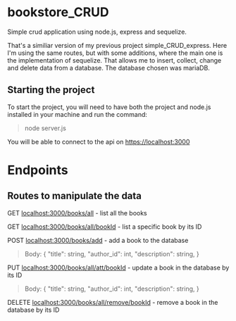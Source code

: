 # bookstore_CRUD

Simple crud application using node.js, express and sequelize.

That's a similiar version of my previous project simple_CRUD_express. Here I'm using the same routes, but with some additions, where the main one is the implementation of sequelize. That allows me to insert, collect, change and delete data from a database. The database chosen was mariaDB.


## Starting the project

To start the project, you will need to have both the project and node.js installed in your machine and run the command:
>node server.js

You will be able to connect to the api on [https://localhost:3000](https://localhost:3000)

# Endpoints
## Routes to manipulate the data

GET [localhost:3000/books/all](https://localhost:3000/books/all) - list all the books

GET [localhost:3000/books/all/bookId](https://localhost:3000/books/all/:id) - list a specific book by its ID

POST [localhost:3000/books/add](https://localhost:3000/books/add) - add a book to the database
> Body: {
	  "title": string,
	  "author_id": int,
	  "description": string,
}

PUT [localhost:3000/books/all/att/bookId](https://localhost:3000/books/all/att/id) - update a book in the database by its ID
> Body: {
	  "title": string,
	  "author_id": int,
	  "description": string,
}

DELETE [localhost:3000/books/all/remove/bookId](https://localhost:3000/books/all/remove/id) - remove a book in the database by its ID

